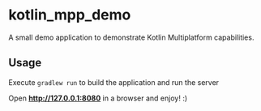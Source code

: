 # kotlin_mpp_demo

A small demo application to demonstrate Kotlin Multiplatform capabilities.

## Usage

Execute `gradlew run` to build the application and run the server

Open **http://127.0.0.1:8080** in a browser and enjoy! :)



